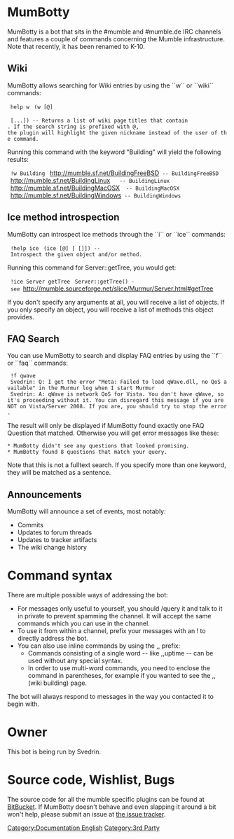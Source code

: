 # MumBotty

MumBotty is a bot that sits in the \#mumble and \#mumble.de IRC channels
and features a couple of commands concerning the Mumble infrastructure.
Note that recently, it has been renamed to K-10.

## Wiki

MumBotty allows searching for Wiki entries by using the \`\`w\`\` or
\`\`wiki\`\` commands:

<Svedrin>` help w`
<MumBotty>` (w [@`<nickname>`] `<search string>` [...]) -- Returns a list of wiki page`
`titles that contain `<search string>`. If the search string is prefixed with @`<nickname>`,`
`the plugin will highlight the given nickname instead of the user of the command.`

Running this command with the keyword "Building" will yield the
following results:

<Svedrin>` !w Building`
<MumBotty>` `<http://mumble.sf.net/BuildingFreeBSD>` -- BuildingFreeBSD`
<MumBotty>` `<http://mumble.sf.net/BuildingLinux>`   -- BuildingLinux  `
<MumBotty>` `<http://mumble.sf.net/BuildingMacOSX>`  -- BuildingMacOSX `
<MumBotty>` `<http://mumble.sf.net/BuildingWindows>` -- BuildingWindows`

## Ice method introspection

MumBotty can introspect Ice methods through the \`\`i\`\` or \`\`ice\`\`
commands:

<Svedrin>` !help ice`
<MumBotty>` (ice [@`<nickname>`] [`<object>` [`<method>`]]) -- Introspect the given object and/or method.`

Running this command for Server::getTree, you would get:

<Svedrin>` !ice Server getTree`
<MumBotty>` Server::getTree() - see `<http://mumble.sourceforge.net/slice/Murmur/Server.html#getTree>

If you don't specify any arguments at all, you will receive a list of
objects. If you only specify an object, you will receive a list of
methods this object provides.

## FAQ Search

You can use MumBotty to search and display FAQ entries by using the
\`\`f\`\` or \`\`faq\`\` commands:

<Svedrin>` !f qwave`
<MumBotty>` Svedrin: Q: I get the error "Meta: Failed to load qWave.dll, no QoS available" in the Murmur log when I start Murmur`
<MumBotty>` Svedrin: A: qWave is network QoS for Vista. You don't have qWave, so it's proceeding without it. You can disregard this message if you are NOT on Vista/Server 2008. If you are, you should try to stop the error.`

The result will only be displayed if MumBotty found exactly one FAQ
Question that matched. Otherwise you will get error messages like these:

`* MumBotty didn't see any questions that looked promising.`
`* MumBotty found 8 questions that match your query.`

Note that this is not a fulltext search. If you specify more than one
keyword, they will be matched as a sentence.

## Announcements

MumBotty will announce a set of events, most notably:

  - Commits
  - Updates to forum threads
  - Updates to tracker artifacts
  - The wiki change history

# Command syntax

There are multiple possible ways of addressing the bot:

  - For messages only useful to yourself, you should /query it and talk
    to it in private to prevent spamming the channel. It will accept the
    same commands which you can use in the channel.
  - To use it from within a channel, prefix your messages with an \! to
    directly address the bot.
  - You can also use inline commands by using the ,, prefix:
      - Commands consisting of a single word -- like ,,uptime -- can be
        used without any special syntax.
      - In order to use multi-word commands, you need to enclose the
        command in parentheses, for example if you wanted to see the
        ,,(wiki building) page.

The bot will always respond to messages in the way you contacted it to
begin with.

# Owner

This bot is being run by Svedrin.

# Source code, Wishlist, Bugs

The source code for all the mumble specific plugins can be found at
[BitBucket](https://bitbucket.org/Svedrin/k10-plugins). If MumBotty
doesn't behave and even slapping it around a bit won't help, please
submit an issue at [the issue
tracker](https://bitbucket.org/Svedrin/k10-plugins/issues?status=new&status=open).

[Category:Documentation
English](Category:Documentation_English "wikilink") [Category:3rd
Party](Category:3rd_Party "wikilink")